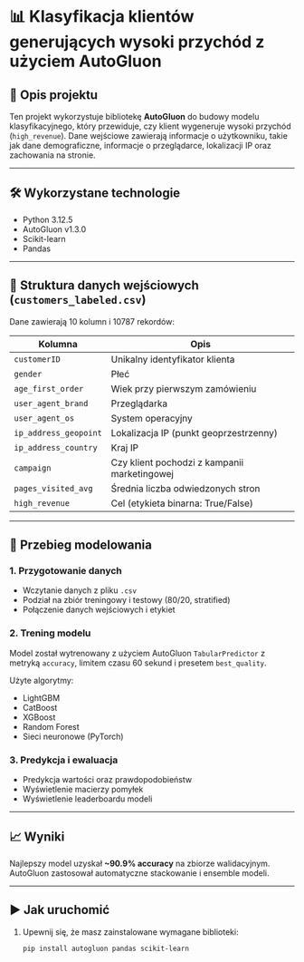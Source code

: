 
# 📊 Klasyfikacja klientów generujących wysoki przychód z użyciem AutoGluon

## 🧾 Opis projektu

Ten projekt wykorzystuje bibliotekę **AutoGluon** do budowy modelu klasyfikacyjnego, który przewiduje, czy klient wygeneruje wysoki przychód (`high_revenue`). Dane wejściowe zawierają informacje o użytkowniku, takie jak dane demograficzne, informacje o przeglądarce, lokalizacji IP oraz zachowania na stronie.

---

## 🛠️ Wykorzystane technologie

- Python 3.12.5  
- AutoGluon v1.3.0  
- Scikit-learn  
- Pandas

---

## 📁 Struktura danych wejściowych (`customers_labeled.csv`)

Dane zawierają 10 kolumn i 10787 rekordów:

| Kolumna              | Opis                                           |
|----------------------|------------------------------------------------|
| `customerID`         | Unikalny identyfikator klienta                |
| `gender`             | Płeć                                           |
| `age_first_order`    | Wiek przy pierwszym zamówieniu                 |
| `user_agent_brand`   | Przeglądarka                                   |
| `user_agent_os`      | System operacyjny                              |
| `ip_address_geopoint`| Lokalizacja IP (punkt geoprzestrzenny)         |
| `ip_address_country` | Kraj IP                                        |
| `campaign`           | Czy klient pochodzi z kampanii marketingowej  |
| `pages_visited_avg`  | Średnia liczba odwiedzonych stron             |
| `high_revenue`       | Cel (etykieta binarna: True/False)            |

---

## 🔄 Przebieg modelowania

### 1. Przygotowanie danych
- Wczytanie danych z pliku `.csv`
- Podział na zbiór treningowy i testowy (80/20, stratified)
- Połączenie danych wejściowych i etykiet

### 2. Trening modelu
Model został wytrenowany z użyciem AutoGluon `TabularPredictor` z metryką `accuracy`, limitem czasu 60 sekund i presetem `best_quality`.

Użyte algorytmy:
- LightGBM
- CatBoost
- XGBoost
- Random Forest
- Sieci neuronowe (PyTorch)

### 3. Predykcja i ewaluacja
- Predykcja wartości oraz prawdopodobieństw
- Wyświetlenie macierzy pomyłek
- Wyświetlenie leaderboardu modeli

---

## 📈 Wyniki

Najlepszy model uzyskał **~90.9% accuracy** na zbiorze walidacyjnym. AutoGluon zastosował automatyczne stackowanie i ensemble modeli.

---

## ▶️ Jak uruchomić

1. Upewnij się, że masz zainstalowane wymagane biblioteki:
   ```bash
   pip install autogluon pandas scikit-learn
